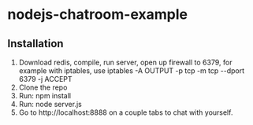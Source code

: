 # nodejs-chatroom-example

## Installation
1. Download redis, compile, run server, open up firewall to 6379, for example with iptables, use iptables -A OUTPUT -p tcp -m tcp --dport 6379 -j ACCEPT
2. Clone the repo
3. Run: npm install
4. Run: node server.js
5. Go to http://localhost:8888 on a couple tabs to chat with yourself.

